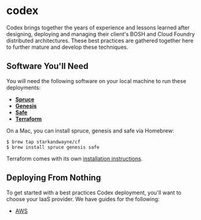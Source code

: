 # codex

Codex brings together the years of experience and lessons learned
after designing, deploying and managing their client's BOSH and
Cloud Foundry distributed architectures.  These best practices are
gathered together here to further mature and develop these
techniques.

## Software You'll Need

You will need the following software on your local machine to
run these deployments:

- **[Spruce][spruce]**
- **[Genesis][genesis]**
- **[Safe][safe]**
- **[Terraform][terraform]**

On a Mac, you can install spruce, genesis and safe via Homebrew:

```
$ brew tap starkandwayne/cf
$ brew install spruce genesis safe
```

Terraform comes with its own [installation instructions][tf-inst].

## Deploying From Nothing

To get started with a best practices Codex deployment, you'll want
to choose your IaaS provider.  We have guides for the following:

- [AWS](part1/aws.md)

[spruce]:    https://github.com/geofffranks/spruce
[genesis]:   https://github.com/starkandwayne/genesis
[safe]:      https://github.com/starkandwayne/safe
[terraform]: https://www.terraform.io
[tf-inst]:   https://www.terraform.io/intro/getting-started/install.html
